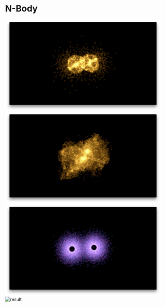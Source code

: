 # N-Body

![result](https://github.com/rystylee/N-Body/blob/master/screenshot1.png)
![result](https://github.com/rystylee/N-Body/blob/master/screenshot2.png)
![result](https://github.com/rystylee/N-Body/blob/master/screenshot3.png)
![result](https://github.com/rystylee/N-Body/blob/master/screenshot4.png)
